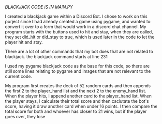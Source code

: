 *BLACKJACK CODE IS IN MAIN.PY*

I created a blackjack game within a Discord Bot. I chose to work on this porject since I had already created a game using pygame, and wanted to convert it over to a form that would work in a discord chat channel. My program starts with the buttons used to hit and stay, 
when they are called, they set did_hit or did_stay to true, which is used later in the code to let the player hit and stay.

There are a lot of other commands that my bot does that are not related to blackjack. the blackjack command starts at line 231

I used my pygame blackjack code as the base for this code, so there are still some lines relating to pygame and images that are not relevant to the current code. 

My program first creates the deck of 52 random cards and then appends the first 2 to the player_hand list and the next 2 to the enemy_hand list. When the player hits, I append another card to the player_hand list.
When the player stays, I calculate their total score and then caclutate the bot's score, having it draw another card when under 16 points.
I then compare the total score for both and whoever has closer to 21 wins, but if the player goes over, they lose
